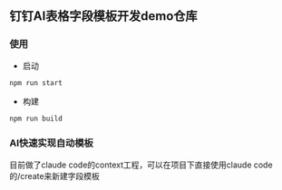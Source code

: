 ## 钉钉AI表格字段模板开发demo仓库
### 使用
- 启动
```bash
npm run start
```
- 构建
```bash
npm run build
```

### AI快速实现自动模板
目前做了claude code的context工程，可以在项目下直接使用claude code的/create来新建字段模板
